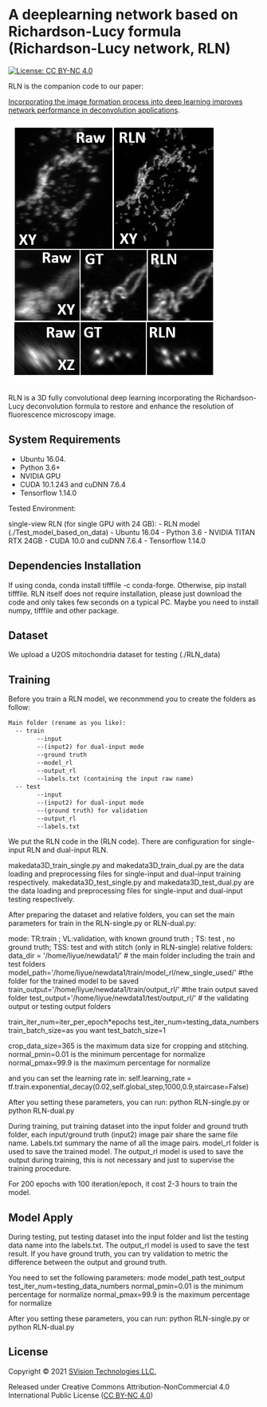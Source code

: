 # A deeplearning network based on Richardson-Lucy formula (Richardson-Lucy network, RLN)

[![License: CC BY-NC 4.0](https://img.shields.io/badge/License-CC%20BY--NC%204.0-lightgrey.svg)](https://creativecommons.org/licenses/by-nc/4.0/)

RLN is the companion code to our paper:

[Incorporating the image formation process into deep learning improves network performance in deconvolution applications](https://www.biorxiv.org/content/10.1101/2022.03.05.483139v1).

![Example](figures/example.png)

RLN is a 3D fully convolutional deep learning incorporating the Richardson-Lucy deconvolution formula to restore and enhance the resolution of fluorescence microscopy image.

## System Requirements

- Ubuntu 16.04.
- Python 3.6+
- NVIDIA GPU
- CUDA 10.1.243 and cuDNN 7.6.4
- Tensorflow 1.14.0

Tested Environment:

single-view RLN (for single GPU with 24 GB):
    - RLN model (./Test_model_based_on_data)
    - Ubuntu 16.04
    - Python 3.6
    - NVIDIA TITAN RTX 24GB
    - CUDA 10.0 and cuDNN 7.6.4
    - Tensorflow 1.14.0
    
## Dependencies Installation
If using conda, conda install tifffile -c conda-forge.
Otherwise, pip install tifffile.
RLN itself does not require installation, please just download the code and only takes few seconds on a typical PC.
Maybe you need to install numpy, tifffile and other package.
    

## Dataset

We upload a U2OS mitochondria dataset for testing (./RLN_data)


## Training

Before you train a RLN model, we reconmmend you to create the folders as follow:

    Main folder (rename as you like):
      -- train
            --input
            --(input2) for dual-input mode
            --ground truth
            --model_rl
            --output_rl
            --labels.txt (containing the input raw name)
      -- test
            --input
            --(input2) for dual-input mode
            --(ground truth) for validation
            --output_rl
            --labels.txt


We put the RLN code in the (RLN code). There are configuration for single-input RLN and dual-input RLN. 

makedata3D_train_single.py and makedata3D_train_dual.py are the data loading and preprocessing files for single-input and dual-input training respectively.
makedata3D_test_single.py and makedata3D_test_dual.py are the data loading and preprocessing files for single-input and dual-input testing respectively.

After preparing the dataset and relative folders, you can set the main parameters for train in the RLN-single.py or RLN-dual.py:

mode: TR:train ; VL:validation, with known ground truth ; TS: test , no ground truth; TSS: test and with stitch (only in RLN-single)
relative folders:
data_dir = '/home/liyue/newdata1/' # the main folder including the train and test folders
model_path='/home/liyue/newdata1/train/model_rl/new_single_used/' #the folder for the trained model to be saved
train_output='/home/liyue/newdata1/train/output_rl/' #the train output saved folder
test_output='/home/liyue/newdata1/test/output_rl/' # the validating output or testing output folders

train_iter_num=iter_per_epoch*epochs
test_iter_num=testing_data_numbers
train_batch_size=as you want
test_batch_size=1

crop_data_size=365  is the maximum data size for cropping and stitching.
normal_pmin=0.01   is the minimum percentage for normalize
normal_pmax=99.9   is the maximum percentage for normalize

and you can set the learning rate in:
self.learning_rate = tf.train.exponential_decay(0.02,self.global_step,1000,0.9,staircase=False)

After you setting these parameters, you can run: python RLN-single.py or python RLN-dual.py


During training, put training dataset into the input folder and ground truth folder, each input/ground truth (input2) image pair share the same file name. Labels.txt summary the name of all the image pairs. model_rl folder is used to save the trained model. The output_rl model is used to save the output during training, this is not necessary and just to supervise the training procedure.

For 200 epochs with 100 iteration/epoch, it cost 2-3 hours to train the model.



## Model Apply

During testing, put testing dataset into the input folder and list the testing data name into the labels.txt. The output_rl model is used to save the test result. If you have ground truth, you can try validation to metric the difference between the output and ground truth.

You need to set the following parameters:
mode
model_path
test_output
test_iter_num=testing_data_numbers
normal_pmin=0.01   is the minimum percentage for normalize
normal_pmax=99.9   is the maximum percentage for normalize

After you setting these parameters, you can run: python RLN-single.py or python RLN-dual.py


## License

Copyright © 2021 [SVision Technologies LLC.](https://www.aivia-software.com/)

Released under Creative Commons Attribution-NonCommercial 4.0 International Public License ([CC BY-NC 4.0](https://creativecommons.org/licenses/by-nc/4.0/))
